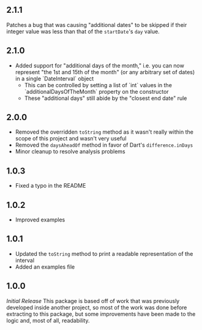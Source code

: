 ## 2.1.1

Patches a bug that was causing "additional dates" to be skipped if their integer value was less than that of the `startDate`'s `day` value.

## 2.1.0

<ul>
    <li>
        Added support for "additional days of the month," i.e. you can now represent "the 1st and 15th of the month" (or any arbitrary set of dates) in a single `DateInterval` object
        <ul>
            <li>
                This can be controlled by setting a list of `int` values in the `additionalDaysOfTheMonth` property on the constructor
            </li>
            <li>
                These "additional days" still abide by the "closest end date" rule
            </li>
        </ul>
    </li>
</ul>

## 2.0.0

- Removed the overridden `toString` method as it wasn't really within the scope of this project and wasn't very useful
- Removed the `daysAheadOf` method in favor of Dart's `difference.inDays`
- Minor cleanup to resolve analysis problems

## 1.0.3

- Fixed a typo in the README

## 1.0.2

- Improved examples

## 1.0.1

- Updated the `toString` method to print a readable representation of the interval
- Added an examples file

## 1.0.0

_Initial Release_
This package is based off of work that was previously developed inside another project, so most of the work was done before extracting to this package, but some improvements have been made to the logic and, most of all, readability.
